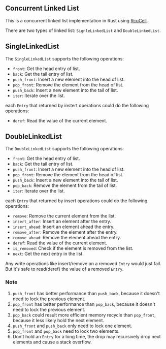 ## Concurrent Linked List

This is a concurrent linked list implementation in Rust using [RcuCell](https://github.com/Xudong-Huang/rcu_cell).

There are two types of linked list: `SignleLinkedList` and `DoubleLinkedList`.

## SingleLinkedList
The `SingleLinkedList` supports the following operations:

- `front`: Get the head entry of list.
- `back`: Get the tail entry of list.
- `push_front`: Insert a new element into the head of list.
- `pop_front`: Remove the element from the head of list.
- `push_back`: Insert a new element into the tail of list.
- `iter`: Iterate over the list.

each `Entry` that returned by instert operations could do the following operations:
- `deref`: Read the value of the current element.

## DoubleLinkedList
The `DoubleLinkedList` supports the following operations:

- `front`: Get the head entry of list.
- `back`: Get the tail entry of list.
- `push_front`: Insert a new element into the head of list.
- `pop_front`: Remove the element from the head of list.
- `push_back`: Insert a new element into the tail of list.
- `pop_back`: Remove the element from the tail of list.
- `iter`: Iterate over the list.

each `Entry` that returned by insert operations could do the following operations:
- `remove`: Remove the current element from the list.
- `insert_after`: Insert an element after the entry.
- `insert_ahead`: Insert an element ahead the entry.
- `remove_after`: Remove the element after the entry.
- `remove_ahead`: Remove the element ahead the entry.
- `deref`: Read the value of the current element.
- `is_removed`: Check if the element is removed from the list.
- `next`: Get the next entry in the list.

Any write operations like insert/remove on a removed `Entry` would just fail.
But it's safe to read(deref) the value of a removed `Entry`.

### Note
1. `push_front` has better performance than `push_back`, because it doesn't need to lock the previous element.
2. `pop_front` has better performance than `pop_back`, because it doesn't need to lock the previous element.
3. `pop_back` could result more efficient memory recycle than `pop_front`, because it less likely hold the next element.
4. `push_front` and `push_back` only need to lock one element.
5. `pop_front` and `pop_back` need to lock two elements.
6. Don't hold an `Entry` for a long time, the drop may recursively drop next elements and cause a stack overflow.
